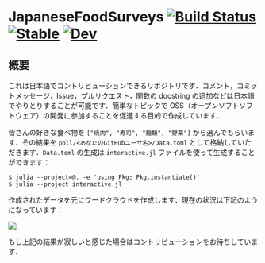 # JapaneseFoodSurveys [![Build Status](https://github.com/terasakisatoshi/JapaneseFoodSurveys.jl/actions/workflows/CI.yml/badge.svg?branch=main)](https://github.com/terasakisatoshi/JapaneseFoodSurveys.jl/actions/workflows/CI.yml?query=branch%3Amain) [![Stable](https://img.shields.io/badge/docs-stable-blue.svg)](https://terasakisatoshi.github.io/JapaneseFoodSurveys.jl/stable/) [![Dev](https://img.shields.io/badge/docs-dev-blue.svg)](https://terasakisatoshi.github.io/JapaneseFoodSurveys.jl/dev/)

## 概要

これは日本語でコントリビューションできるリポジトリです．コメント，コミットメッセージ，Issue，プルリクエスト，関数の docstring の追加などは日本語でやりとりすることが可能です．簡単なトピックで OSS（オープンソフトソフトウェア）の開発に参加することを促進する目的で作成しています．

皆さんの好きな食べ物を `["焼肉", "寿司", "麺類", "野菜"]` から選んでもらいます．その結果を `poll/<あなたのGitHubユーザ名>/Data.toml` として格納していただきます．`Data.toml` の生成は `interactive.jl` ファイルを使って生成することができます：


```console
$ julia --project=@. -e 'using Pkg; Pkg.instantiate()'
$ julia --project interactive.jl
```

作成されたデータを元にワードクラウドを作成します．現在の状況は下記のようになっています：

![](https://terasakisatoshi.github.io/JapaneseFoodSurveys.jl/dev/wc_favorite_food.svg)

もし上記の結果が寂しいと感じた場合はコントリビューションをお待ちしています．

